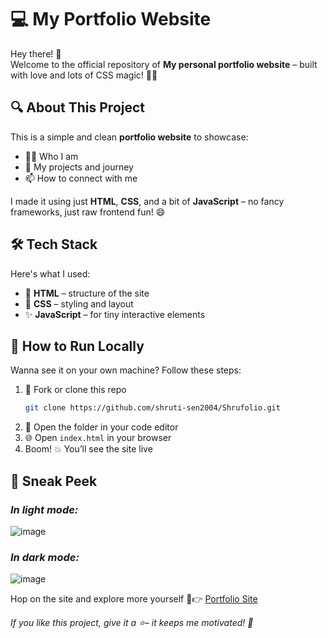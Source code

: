 # 💻 My Portfolio Website 

Hey there! 👋  
Welcome to the official repository of **My personal portfolio website** – built with love and lots of CSS magic! 🎨✨

## 🔍 About This Project

This is a simple and clean **portfolio website** to showcase:

- 🧑‍💻 Who I am  
- 💼 My projects and journey 
- 📫 How to connect with me  

I made it using just **HTML**, **CSS**, and a bit of **JavaScript** – no fancy frameworks, just raw frontend fun! 😄

## 🛠️ Tech Stack

Here's what I used:

- 🧱 **HTML** – structure of the site  
- 🎨 **CSS** – styling and layout  
- ✨ **JavaScript** – for tiny interactive elements

## 🚀 How to Run Locally

Wanna see it on your own machine? Follow these steps:

1. 🍴 Fork or clone this repo  
   ```bash
   git clone https://github.com/shruti-sen2004/Shrufolio.git
2. 📂 Open the folder in your code editor
3. 🌐 Open `index.html` in your browser
4. Boom! 💥 You’ll see the site live

## 📸 Sneak Peek
### *In light mode:*
![image](https://github.com/user-attachments/assets/085b1f0f-edae-419d-b405-18750bd01cc7)
### *In dark mode:*
![image](https://github.com/user-attachments/assets/19d0dc59-35f4-4673-af9d-b2cc5d8ef32a)

Hop on the site and explore more yourself 🤭👉 [Portfolio Site](https://shruti-sen2004.github.io/Shrufolio) 

*If you like this project, give it a ⭐– it keeps me motivated! 💖*




